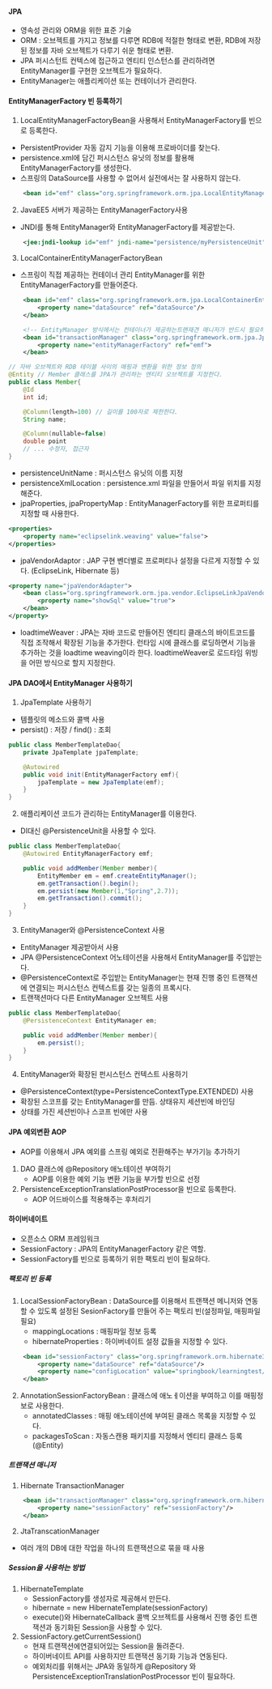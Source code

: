 
#### JPA

- 영속성 관리와 ORM을 위한 표준 기술
- ORM : 오브젝트를 가지고 정보를 다루면 RDB에 적절한 형태로 변환, RDB에 저장된 정보를 자바 오브젝트가 다루기 쉬운 형태로 변환.
- JPA 퍼시스턴트 컨텍스에 접근하고 엔티티 인스턴스를 관리하려면 EntityManager를 구현한 오브젝트가 필요하다.
- EntityManager는 애플리케이션 또는 컨테이너가 관리한다.

#### EntityManagerFactory 빈 등록하기

1. LocalEntityManagerFactoryBean을 사용해서 EntityManagerFactory를 빈으로 등록한다.
- PersistentProvider 자동 감지 기능을 이용해 프로바이더를 찾는다.
- persistence.xml에 담긴 퍼시스턴스 유닛의 정보를 활용해 EntityManagerFactory를 생성한다.
- 스프링의 DataSource를 사용할 수 없어서 실전에서는 잘 사용하지 않는다.

``` xml
    <bean id="emf" class="org.springframework.orm.jpa.LocalEntityManagerFactoryBean"></bean>
```

2. JavaEE5 서버가 제공하는 EntityManagerFactory사용
- JNDI를 통해 EntityManager와 EntityManagerFactory를 제공받는다.

``` xml
    <jee:jndi-lookup id="emf" jndi-name="persistence/myPersistenceUnit"/>
```

3. LocalContainerEntityManagerFactoryBean

- 스프링이 직접 제공하는 컨테이너 관리 EntityManager를 위한 EntityManagerFactory를 만들어준다.

``` xml
    <bean id="emf" class="org.springframework.orm.jpa.LocalContainerEntityManagerFactoryBean">
        <property name="dataSource" ref="dataSource"/>
    </bean>

    <!-- EntityManager 방식에서는 컨테이너가 제공하는트랜재견 매니저가 반드시 필요하다.-->
    <bean id="transactionManager" class="org.springframework.orm.jpa.JpaTransactionManager">
        <property name="entityManagerFactory" ref="emf">
    </bean>
```

``` java
// 자바 오브젝트와 RDB 테이블 사이의 매핑과 변환을 위한 정보 정의
@Entity // Member 클래스를 JPA가 관리하는 엔티티 오브젝트를 지정한다.
public class Member{
    @Id
    int id;

    @Column(length=100) // 길이를 100자로 제한한다.
    String name;

    @Column(nullable=false)
    double point
    // ... 수정자, 접근자
}
```

- persistenceUnitName : 퍼시스턴스 유닛의 이름 지정
- persistenceXmlLocation : persistence.xml 파일을 만들어서 파일 위치를 지정해준다.
- jpaProperties, jpaPropertyMap : EntityManagerFactory를 위한 프로퍼티를 지정할 때 사용한다.

``` xml
<properties>
    <property name="eclipselink.weaving" value="false">
</properties>
```

- jpaVendorAdaptor : JAP 구현 벤더별로 프로퍼티나 설정을 다르게 지정할 수 있다. (EclipseLink, Hibernate 등)

``` xml
<property name="jpaVendorAdapter">
    <bean class="org.springframework.orm.jpa.vendor.EclipseLinkJpaVendorAdapter">
        <property name="showSql" value="true">
    </bean>
</property>
```
- loadtimeWeaver : JPA는 자바 코드로 만들어진 엔티티 클래스의 바이트코드를 직접 조작해서 확장된 기능을 추가한다. 런타임 시에 클래스를 로딩하면서 기능을 추가하는 것을 loadtime weaving이라 한다. loadtimeWeaver로 로드타임 위빙을 어떤 방식으로 할지 지정한다.

#### JPA DAO에서 EntityManager 사용하기

1. JpaTemplate 사용하기
- 템플릿의 메소드와 콜백 사용
- persist() : 저장 / find() : 조회

``` java
public class MemberTemplateDao{
    private JpaTemplate jpaTemplate;

    @Autowired
    public void init(EntityManagerFactory emf){
        jpaTemplate = new JpaTemplate(emf);
    }
}
```

2. 애플리케이션 코드가 관리하는 EntityManager를 이용한다.
- DI대신 @PersistenceUnit을 사용할 수 있다.

``` java
public class MemberTemplateDao{
    @Autowired EntityManagerFactory emf;

    public void addMember(Member member){
        EntityMember em = emf.createEntityManager();
        em.getTransaction().begin();
        em.persist(new Member(1,"Spring",2.7));
        em.getTransaction().commit();
    }
}
```

3. EntityManager와 @PersistenceContext 사용
- EntityManager 제공받아서 사용
- JPA @PersistenceContext 어노테이션을 사용해서 EntityManager를 주입받는다.
- @PersistenceContext로 주입받는 EntityManager는 현재 진행 중인 트랜잭션에 연결되는 퍼시스턴스 컨텍스트를 갖는 일종의 프록시다.
- 트랜잭션마다 다른 EntityManager 오브젝트 사용

``` java
public class MemberTemplateDao{
    @PersistenceContext EntityManager em;

    public void addMember(Member member){
        em.persist();
    }
}
```

4. EntityManager와 확장된 펀시스턴스 컨텍스트 사용하기
- @PersistenceContext(type=PersistenceContextType.EXTENDED) 사용
- 확장된 스코프를 갖는 EntityManager를 만듬. 상태유지 세션빈에 바인딩
- 상태를 가진 세션빈이나 스코프 빈에만 사용

#### JPA 예외변환 AOP

- AOP를 이용해서 JPA 예외를 스프링 예외로 전환해주는 부가기능 추가하기

1. DAO 클래스에 @Repository 애노테이션 부여하기 
    - AOP를 이용한 예외 기능 변환 기능을 부가할 빈으로 선정
2. PersistenceExceptionTranslationPostProcessor을 빈으로 등록한다.
    - AOP 어드바이스를 적용해주는 후처리기

#### 하이버네이트 

- 오픈소스 ORM 프레임워크
- SessionFactory : JPA의 EntityManagerFactory 같은 역할.
- SessionFactory를 빈으로 등록하기 위한 팩토리 빈이 필요하다.

##### 팩토리 빈 등록

1. LocalSessionFactoryBean : DataSource를 이용해서 트랜잭션 메니저와 연동할 수 있도록 설정된 SesionFactory를 만들어 주는 팩토리 빈(설정파일, 매핑파일 필요)
    - mappingLocations : 매핑파일 정보 등록
    - hibernateProperties : 하이버네이트 설정 값들을 지정할 수 있다.

``` xml
    <bean id="sessionFactory" class="org.springframework.orm.hibernate3.LocalSessionFactoryBean">
        <property name="dataSource" ref="dataSource"/>
        <property name="configLocation" value="springbook/learningtest/spring/hibernate/hibernate.cfg.xml"/>
    </bean>
```
2. AnnotationSessionFactoryBean : 클래스에 애노ㅔ이션을 부여하고 이를 매핑정보로 사용한다.
    - annotatedClasses : 매핑 애노테이션에 부여된 클래스 목록을 지정할 수 있다.
    - packagesToScan : 자동스캔용 패키지를 지정해서 엔티티 클래스 등록(@Entity)

##### 트랜잭션 매니저

1. Hibernate TransactionManager

``` xml
    <bean id="transactionManager" class="org.springframework.orm.hibernate3.HibernateTransactionManager">
        <property name="sessionFactory" ref="sessionFactory"/>
    </bean>
```
2. JtaTranscationManager
- 여러 개의 DB에 대한 작업을 하나의 트랜잭션으로 묶을 때 사용

#####  Session을 사용하는 방법

1. HibernateTemplate
    - SessionFactory를 생성자로 제공해서 만든다. 
    - hibernate = new HibernateTemplate(sessionFactory)
    - execute()와 HibernateCallback 콜백 오브젝트를 사용해서 진행 중인 트랜잭션과 동기화된 Session을 사용할 수 있다.
2. SessionFactory.getCurrentSession()
    - 현재 트랜잭션에연결되어있는 Session을 돌려준다.
    - 하이버네이트 API를 사용하지만 트랜잭션 동기화 기능과 연동된다.
    - 예외처리를 위해서는 JPA와 동일하게 @Repository 와 PersistenceExceptionTranslationPostProcessor 빈이 필요하다.
